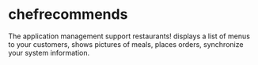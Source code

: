 chefrecommends
==============

The application management support restaurants! displays a list of menus to your customers, shows pictures of meals, places orders, synchronize your system information.

